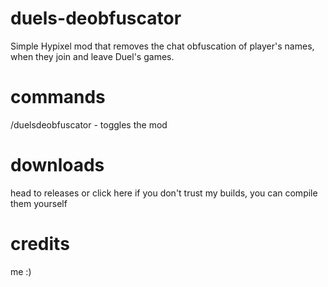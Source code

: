 # duels-deobfuscator
Simple Hypixel mod that removes the chat obfuscation of player's names, when they join and leave Duel's games.

# commands
/duelsdeobfuscator - toggles the mod

# downloads
head to releases or click here
if you don't trust my builds, you can compile them yourself

# credits
me :)
